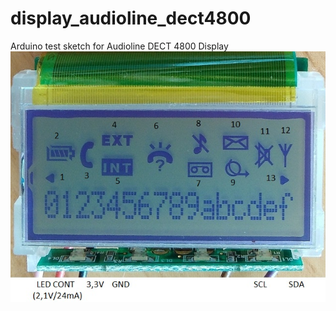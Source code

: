 # display_audioline_dect4800
 Arduino test sketch for Audioline DECT 4800 Display
![display_audioline_dect4800.jpg](display_audioline_dect4800.jpg)